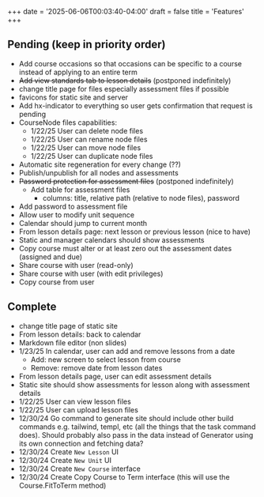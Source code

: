 +++
date = '2025-06-06T00:03:40-04:00'
draft = false
title = 'Features'
+++

## Pending (keep in priority order)

- Add course occasions so that occasions can be specific to a course instead of applying to an entire term
- ~~Add view standards tab to lesson details~~ (postponed indefinitely)
- change title page for files especially assessment files if possible
- favicons for static site and server
- Add hx-indicator to everything so user gets confirmation that request is pending
- CourseNode files capabilities:
  - 1/22/25 User can delete node files
  - 1/22/25 User can rename node files
  - 1/22/25 User can move node files
  - 1/22/25 User can duplicate node files
- Automatic site regeneration for every change (??)
- Publish/unpublish for all nodes and assessments
- ~~Password protection for assessment files~~ (postponed indefinitely)
  - Add table for assessment files
    - columns: title, relative path (relative to node files), password
- Add password to assessment file
- Allow user to modify unit sequence
- Calendar should jump to current month
- From lesson details page: next lesson or previous lesson (nice to have)
- Static and manager calendars should show assessments
- Copy course must alter or at least zero out the assessment dates (assigned and due)
- Share course with user (read-only)
- Share course with user (with edit privileges)
- Copy course from user

## Complete

- change title page of static site
- From lesson details: back to calendar
- Markdown file editor (non slides)
- 1/23/25 In calendar, user can add and remove lessons from a date
  - Add: new screen to select lesson from course
  - Remove: remove date from lesson dates
- From lesson details page, user can edit assessment details
- Static site should show assessments for lesson along with assessment details
- 1/22/25 User can view lesson files
- 1/22/25 User can upload lesson files
- 12/30/24 Go command to generate site should include other build commands e.g. tailwind, templ, etc (all the things that the task command does). Should probably also pass in the data instead of Generator using its own connection and fetching data?
- 12/30/24 Create `New Lesson` UI
- 12/30/24 Create `New Unit` UI
- 12/30/24 Create `New Course` interface
- 12/30/24 Create Copy Course to Term interface (this will use the Course.FitToTerm method)
